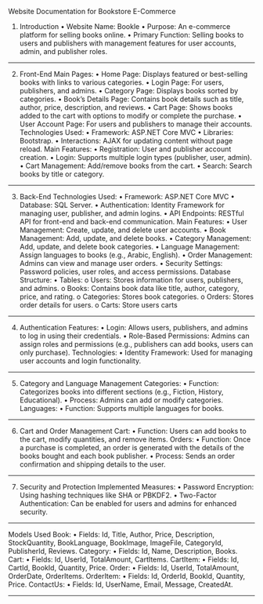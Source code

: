 Website Documentation for Bookstore E-Commerce
1. Introduction
•	Website Name: Bookle
•	Purpose: An e-commerce platform for selling books online.
•	Primary Function: Selling books to users and publishers with management features for user accounts, admin, and publisher roles.
________________________________________
2. Front-End
Main Pages:
•	Home Page: Displays featured or best-selling books with links to various categories.
•	Login Page: For users, publishers, and admins.
•	Category Page: Displays books sorted by categories.
•	Book’s Details Page: Contains book details such as title, author, price, description, and reviews.
•	Cart Page: Shows books added to the cart with options to modify or complete the purchase.
•	User Account Page: For users and publishers to manage their accounts.
Technologies Used:
•	Framework: ASP.NET Core MVC
•	Libraries: Bootstrap.
•	Interactions: AJAX for updating content without page reload.
Main Features:
•	Registration: User and publisher account creation.
•	Login: Supports multiple login types (publisher, user, admin).
•	Cart Management: Add/remove books from the cart.
•	Search: Search books by title or category.
________________________________________
3. Back-End
Technologies Used:
•	Framework: ASP.NET Core MVC
•	Database: SQL Server.
•	Authentication: Identity Framework for managing user, publisher, and admin logins.
•	API Endpoints: RESTful API for front-end and back-end communication.
Main Features:
•	User Management: Create, update, and delete user accounts.
•	Book Management: Add, update, and delete books.
•	Category Management: Add, update, and delete book categories.
•	Language Management: Assign languages to books (e.g., Arabic, English).
•	Order Management: Admins can view and manage user orders.
•	Security Settings: Password policies, user roles, and access permissions.
Database Structure:
•	Tables: 
o	Users: Stores information for users, publishers, and admins.
o	Books: Contains book data like title, author, category, price, and rating.
o	Categories: Stores book categories.
o	Orders: Stores order details for users.
o	Carts: Store users carts
________________________________________
4. Authentication
Features:
•	Login: Allows users, publishers, and admins to log in using their credentials.
•	Role-Based Permissions: Admins can assign roles and permissions (e.g., publishers can add books, users can only purchase).
Technologies:
•	Identity Framework: Used for managing user accounts and login functionality.
________________________________________
5. Category and Language Management
Categories:
•	Function: Categorizes books into different sections (e.g., Fiction, History, Educational).
•	Process: Admins can add or modify categories.
Languages:
•	Function: Supports multiple languages for books.
________________________________________
6. Cart and Order Management
Cart:
•	Function: Users can add books to the cart, modify quantities, and remove items.
Orders:
•	Function: Once a purchase is completed, an order is generated with the details of the books bought and each book publisher.
•	Process: Sends an order confirmation and shipping details to the user.
________________________________________
7. Security and Protection
Implemented Measures:
•	Password Encryption: Using hashing techniques like SHA or PBKDF2.
•	Two-Factor Authentication: Can be enabled for users and admins for enhanced security.
________________________________________
Models Used
Book:
•	Fields: Id, Title, Author, Price, Description, StockQuantity, BookLanguage, BookImage, ImageFile, CategoryId, PublisherId, Reviews.
Category:
•	Fields: Id, Name, Description, Books.
Cart:
•	Fields: Id, UserId, TotalAmount, CartItems.
CartItem:
•	Fields: Id, CartId, BookId, Quantity, Price.
Order:
•	Fields: Id, UserId, TotalAmount, OrderDate, OrderItems.
OrderItem:
•	Fields: Id, OrderId, BookId, Quantity, Price.
ContactUs:
•	Fields: Id, UserName, Email, Message, CreatedAt.
________________________________________

